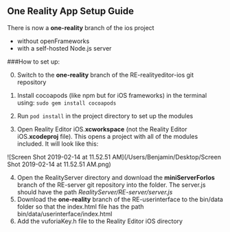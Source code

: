 ## One Reality App Setup Guide

There is now a **one-reality** branch of the ios project

- without openFrameworks
- with a self-hosted Node.js server



###How to set up:

0. Switch to the **one-reality** branch of the RE-realityeditor-ios git repository

1. Install cocoapods (like npm but for iOS frameworks) in the terminal using: `sudo gem install cocoapods`
2. Run `pod install` in the project directory to set up the modules
3. Open Reality Editor iOS.**xcworkspace** (not the Reality Editor iOS.**xcodeproj** file). This opens a project with all of the modules included. It will look like this:

![Screen Shot 2019-02-14 at 11.52.51 AM](/Users/Benjamin/Desktop/Screen Shot 2019-02-14 at 11.52.51 AM.png)

4. Open the RealityServer directory and download the **miniServerForIos** branch of the RE-server git repository into the folder. The server.js should have the path *RealityServer/RE-server/server.js*
5. Download the **one-reality** branch of the RE-userinterface to the bin/data folder so that the index.html file has the path bin/data/userinterface/index.html
6. Add the vuforiaKey.h file to the Reality Editor iOS directory